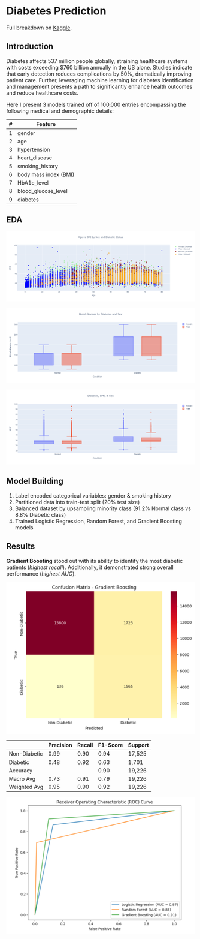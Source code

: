 # Diabetes Prediction
Full breakdown on [Kaggle](https://www.kaggle.com/code/maxboonjindasup/diabetes-prediction).

## Introduction
Diabetes affects 537 million people globally, straining healthcare systems with costs exceeding $760 billion annually in the US alone. Studies indicate that early detection reduces complications by 50%, dramatically improving patient care. Further, leveraging machine learning for diabetes identification and management presents a path to significantly enhance health outcomes and reduce healthcare costs.

Here I present 3 models trained off of 100,000 entries encompassing the following medical and demographic details:

| #   | Feature              |
| --- | -------------------- |
| 1   | gender               |
| 2   | age                  |
| 3   | hypertension         |
| 4   | heart_disease        |
| 5   | smoking_history      |
| 6   | body mass index (BMI)|
| 7   | HbA1c_level          |
| 8   | blood_glucose_level  |
| 9   | diabetes             |

## EDA

![](https://github.com/MaxBoonjindasup/diabetes_prediction/blob/main/age_vs_bmi.png)

![](https://github.com/MaxBoonjindasup/diabetes_prediction/blob/main/blood_glucose.png)

![](https://github.com/MaxBoonjindasup/diabetes_prediction/blob/main/diabetes_bmi_sex.png)

## Model Building
1. Label encoded categorical variables: gender & smoking history
2. Partitioned data into train-test split (20% test size)
3. Balanced dataset by upsampling minority class (91.2% Normal class vs 8.8% Diabetic class)
4. Trained Logistic Regression, Random Forest, and Gradient Boosting models

## Results
**Gradient Boosting** stood out with its ability to identify the most diabetic patients (*highest recall*). Additionally, it demonstrated strong overall performance (*highest AUC*).

![](https://github.com/MaxBoonjindasup/diabetes_prediction/blob/main/confusion_matrix_gradient_boosting.png)

|              | Precision | Recall | F1-Score | Support |
|--------------|-----------|--------|----------|---------|
| Non-Diabetic |   0.99    |  0.90  |   0.94   | 17,525  |
|   Diabetic   |   0.48    |  0.92  |   0.63   |  1,701  |
|    Accuracy  |           |        |   0.90   | 19,226  |
|  Macro Avg   |   0.73    |  0.91  |   0.79   | 19,226  |
| Weighted Avg |   0.95    |  0.90  |   0.92   | 19,226  |

![](https://github.com/MaxBoonjindasup/diabetes_prediction/blob/main/roc_curve.png)

